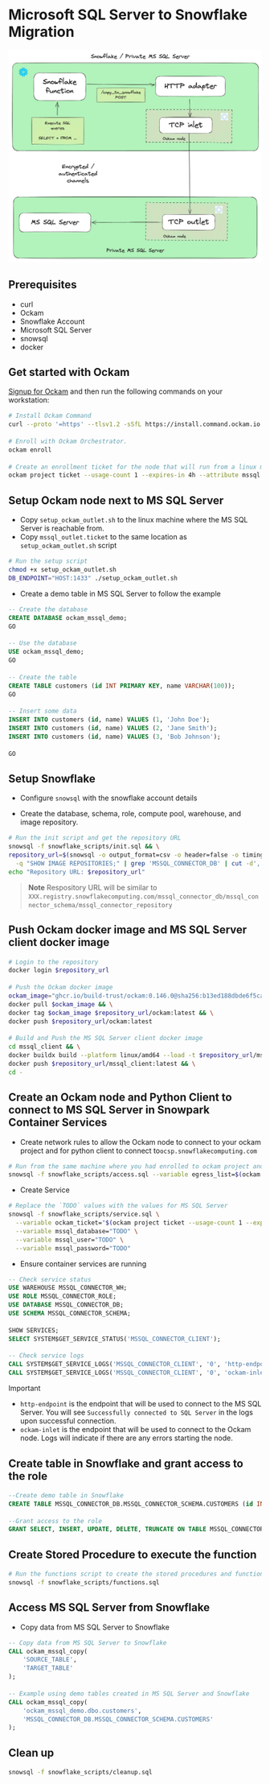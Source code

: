 # Microsoft SQL Server to Snowflake Migration

![Architecture](./diagram.png)

## Prerequisites

- curl
- Ockam
- Snowflake Account
- Microsoft SQL Server
- snowsql
- docker


## Get started with Ockam

[Signup for Ockam](https://www.ockam.io/signup) and then run the following commands on your workstation:

```sh
# Install Ockam Command
curl --proto '=https' --tlsv1.2 -sSfL https://install.command.ockam.io | bash && source "$HOME/.ockam/env"

# Enroll with Ockam Orchestrator.
ockam enroll

# Create an enrollment ticket for the node that will run from a linux machine where thesql server is reachable from
ockam project ticket --usage-count 1 --expires-in 4h --attribute mssql --relay mssql > mssql_outlet.ticket

```

## Setup Ockam node next to MS SQL Server

- Copy `setup_ockam_outlet.sh` to the linux machine where the MS SQL Server is reachable from.
- Copy `mssql_outlet.ticket` to the same location as `setup_ockam_outlet.sh` script

```sh
# Run the setup script
chmod +x setup_ockam_outlet.sh
DB_ENDPOINT="HOST:1433" ./setup_ockam_outlet.sh
```

- Create a demo table in MS SQL Server to follow the example

```sql
-- Create the database
CREATE DATABASE ockam_mssql_demo;
GO

-- Use the database
USE ockam_mssql_demo;
GO

-- Create the table
CREATE TABLE customers (id INT PRIMARY KEY, name VARCHAR(100));
GO

-- Insert some data
INSERT INTO customers (id, name) VALUES (1, 'John Doe');
INSERT INTO customers (id, name) VALUES (2, 'Jane Smith');
INSERT INTO customers (id, name) VALUES (3, 'Bob Johnson');

GO
```

## Setup Snowflake
- Configure `snowsql` with the snowflake account details

- Create the database, schema, role, compute pool, warehouse, and image repository.

```sh
# Run the init script and get the repository URL
snowsql -f snowflake_scripts/init.sql && \
repository_url=$(snowsql -o output_format=csv -o header=false -o timing=false \
  -q "SHOW IMAGE REPOSITORIES;" | grep 'MSSQL_CONNECTOR_DB' | cut -d',' -f5 | tr -d '"') && \
echo "Repository URL: $repository_url"
```

> **Note**
> Respository URL will be similar to `XXX.registry.snowflakecomputing.com/mssql_connector_db/mssql_connector_schema/mssql_connector_repository`


## Push Ockam docker image and MS SQL Server client docker image

```sh
# Login to the repository
docker login $repository_url

# Push the Ockam docker image
ockam_image="ghcr.io/build-trust/ockam:0.146.0@sha256:b13ed188dbde6f5cae9d2c9c9e9305f9c36a009b1e5c126ac0d066537510f895"
docker pull $ockam_image && \
docker tag $ockam_image $repository_url/ockam:latest && \
docker push $repository_url/ockam:latest

# Build and Push the MS SQL Server client docker image
cd mssql_client && \
docker buildx build --platform linux/amd64 --load -t $repository_url/mssql_client:latest . && \
docker push $repository_url/mssql_client:latest && \
cd -
```

## Create an Ockam node and Python Client to connect to MS SQL Server in Snowpark Container Services

- Create network rules to allow the Ockam node to connect to your ockam project and for python client to connect to`ocsp.snowflakecomputing.com`

```bash
# Run from the same machine where you had enrolled to ockam project and created tickets
snowsql -f snowflake_scripts/access.sql --variable egress_list=$(ockam project show --jq '.egress_allow_list[0]')
```

- Create Service

```bash
# Replace the `TODO` values with the values for MS SQL Server
snowsql -f snowflake_scripts/service.sql \
  --variable ockam_ticket="$(ockam project ticket --usage-count 1 --expires-in 10m --attribute snowflake)" \
  --variable mssql_database="TODO" \
  --variable mssql_user="TODO" \
  --variable mssql_password="TODO"
```

- Ensure container services are running

```sql
-- Check service status
USE WAREHOUSE MSSQL_CONNECTOR_WH;
USE ROLE MSSQL_CONNECTOR_ROLE;
USE DATABASE MSSQL_CONNECTOR_DB;
USE SCHEMA MSSQL_CONNECTOR_SCHEMA;

SHOW SERVICES;
SELECT SYSTEM$GET_SERVICE_STATUS('MSSQL_CONNECTOR_CLIENT');

-- Check service logs
CALL SYSTEM$GET_SERVICE_LOGS('MSSQL_CONNECTOR_CLIENT', '0', 'http-endpoint', 100);
CALL SYSTEM$GET_SERVICE_LOGS('MSSQL_CONNECTOR_CLIENT', '0', 'ockam-inlet', 100);
```

> [!IMPORTANT]
> - `http-endpoint` is the endpoint that will be used to connect to the MS SQL Server. You will see `Successfully connected to SQL Server` in the logs upon successful connection.
> - `ockam-inlet` is the endpoint that will be used to connect to the Ockam node. Logs will indicate if there are any errors starting the node.

## Create table in Snowflake and grant access to the role

```sql
--Create demo table in Snowflake
CREATE TABLE MSSQL_CONNECTOR_DB.MSSQL_CONNECTOR_SCHEMA.CUSTOMERS (id INT PRIMARY KEY, name VARCHAR(100));

--Grant access to the role
GRANT SELECT, INSERT, UPDATE, DELETE, TRUNCATE ON TABLE MSSQL_CONNECTOR_DB.MSSQL_CONNECTOR_SCHEMA.CUSTOMERS TO ROLE MSSQL_CONNECTOR_ROLE;

```

## Create Stored Procedure to execute the function

```bash
# Run the functions script to create the stored procedures and functions
snowsql -f snowflake_scripts/functions.sql

```

## Access MS SQL Server from Snowflake

- Copy data from MS SQL Server to Snowflake

```sql
-- Copy data from MS SQL Server to Snowflake
CALL ockam_mssql_copy(
    'SOURCE_TABLE',
    'TARGET_TABLE'
);

-- Example using demo tables created in MS SQL Server and Snowflake
CALL ockam_mssql_copy(
    'ockam_mssql_demo.dbo.customers',
    'MSSQL_CONNECTOR_DB.MSSQL_CONNECTOR_SCHEMA.CUSTOMERS'
);
```

## Clean up

```bash
snowsql -f snowflake_scripts/cleanup.sql
```

